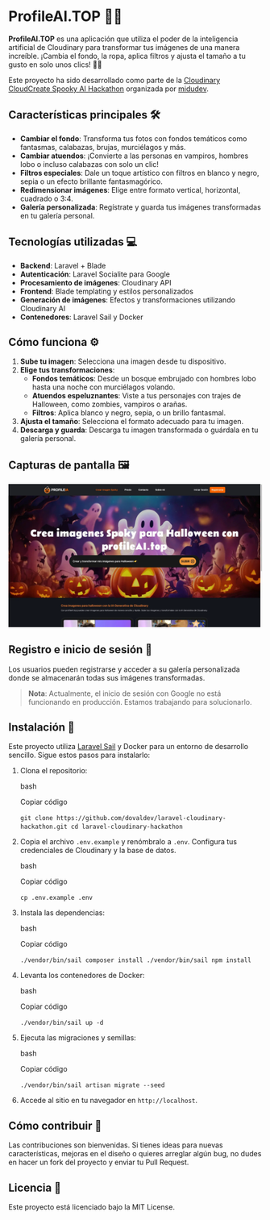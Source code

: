 ProfileAI.TOP 🎨✨
=================

**ProfileAI.TOP** es una aplicación que utiliza el poder de la inteligencia artificial de Cloudinary para transformar tus imágenes de una manera increíble. ¡Cambia el fondo, la ropa, aplica filtros y ajusta el tamaño a tu gusto en solo unos clics! 🎃👻

Este proyecto ha sido desarrollado como parte de la [Cloudinary CloudCreate Spooky AI Hackathon](https://cloudinary.com/blog/cloudinary-cloudcreate-spooky-ai-hackathon) organizada por [midudev](https://x.com/midudev).

Características principales 🛠️
-------------------------------

*   **Cambiar el fondo**: Transforma tus fotos con fondos temáticos como fantasmas, calabazas, brujas, murciélagos y más.
*   **Cambiar atuendos**: ¡Convierte a las personas en vampiros, hombres lobo o incluso calabazas con solo un clic!
*   **Filtros especiales**: Dale un toque artístico con filtros en blanco y negro, sepia o un efecto brillante fantasmagórico.
*   **Redimensionar imágenes**: Elige entre formato vertical, horizontal, cuadrado o 3:4.
*   **Galería personalizada**: Regístrate y guarda tus imágenes transformadas en tu galería personal.

Tecnologías utilizadas 💻
-------------------------

*   **Backend**: Laravel + Blade
*   **Autenticación**: Laravel Socialite para Google
*   **Procesamiento de imágenes**: Cloudinary API
*   **Frontend**: Blade templating y estilos personalizados
*   **Generación de imágenes**: Efectos y transformaciones utilizando Cloudinary AI
*   **Contenedores**: Laravel Sail y Docker

Cómo funciona ⚙️
----------------

1.  **Sube tu imagen**: Selecciona una imagen desde tu dispositivo.
2.  **Elige tus transformaciones**:
    *   **Fondos temáticos**: Desde un bosque embrujado con hombres lobo hasta una noche con murciélagos volando.
    *   **Atuendos espeluznantes**: Viste a tus personajes con trajes de Halloween, como zombies, vampiros o arañas.
    *   **Filtros**: Aplica blanco y negro, sepia, o un brillo fantasmal.
3.  **Ajusta el tamaño**: Selecciona el formato adecuado para tu imagen.
4.  **Descarga y guarda**: Descarga tu imagen transformada o guárdala en tu galería personal.

Capturas de pantalla 🖼️
------------------------
![Portada de ProfileAI](public/images/profileai-top-og.webp)


Registro e inicio de sesión 🔐
------------------------------

Los usuarios pueden registrarse y acceder a su galería personalizada donde se almacenarán todas sus imágenes transformadas.

> **Nota**: Actualmente, el inicio de sesión con Google no está funcionando en producción. Estamos trabajando para solucionarlo.

Instalación 🚀
--------------

Este proyecto utiliza [Laravel Sail](https://laravel.com/docs/9.x/sail) y Docker para un entorno de desarrollo sencillo. Sigue estos pasos para instalarlo:

1.  Clona el repositorio:
    
    bash
    
    Copiar código
    
    `git clone https://github.com/dovaldev/laravel-cloudinary-hackathon.git cd laravel-cloudinary-hackathon`
    
2.  Copia el archivo `.env.example` y renómbralo a `.env`. Configura tus credenciales de Cloudinary y la base de datos.
    
    bash
    
    Copiar código
    
    `cp .env.example .env`
    
3.  Instala las dependencias:
    
    bash
    
    Copiar código
    
    `./vendor/bin/sail composer install ./vendor/bin/sail npm install`
    
4.  Levanta los contenedores de Docker:
    
    bash
    
    Copiar código
    
    `./vendor/bin/sail up -d`
    
5.  Ejecuta las migraciones y semillas:
    
    bash
    
    Copiar código
    
    `./vendor/bin/sail artisan migrate --seed`
    
6.  Accede al sitio en tu navegador en `http://localhost`.

Cómo contribuir 👥
------------------

Las contribuciones son bienvenidas. Si tienes ideas para nuevas características, mejoras en el diseño o quieres arreglar algún bug, no dudes en hacer un fork del proyecto y enviar tu Pull Request.

Licencia 📜
-----------

Este proyecto está licenciado bajo la MIT License.

